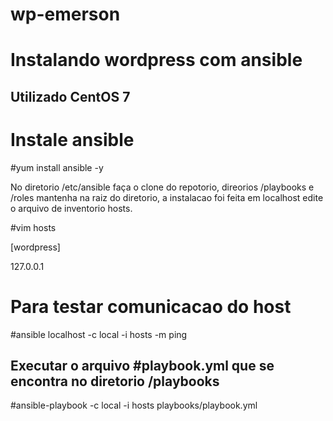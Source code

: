 # wp-emerson

# Instalando wordpress com ansible

## Utilizado CentOS 7 ##

# Instale ansible 

#yum install ansible -y

No diretorio /etc/ansible faça o clone do repotorio, direorios /playbooks e /roles mantenha na raiz do diretorio, a instalacao foi feita em localhost edite o arquivo de inventorio hosts. 

#vim hosts

[wordpress]

127.0.0.1

# Para testar comunicacao do host

#ansible localhost -c local -i hosts -m ping

## Executar o arquivo #playbook.yml que se encontra no diretorio /playbooks

#ansible-playbook -c local -i hosts playbooks/playbook.yml

